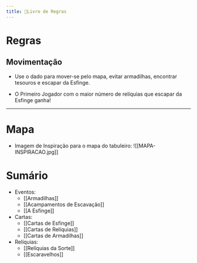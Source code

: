 ```yaml
---
title: 📖Livro de Regras
---
```

# Regras

## Movimentação
- Use o dado para mover-se pelo mapa, evitar armadilhas, encontrar tesouros e escapar da Esfinge.

- O Primeiro Jogador com o maior número de relíquias que escapar da Esfinge ganha!


---
# Mapa
- Imagem de Inspiração para o mapa do tabuleiro:
  ![[MAPA-INSPIRACAO.jpg]]



# Sumário

- Eventos:
	- [[Armadilhas]]
	- [[Acampamentos de Escavação]]
	- [[A Esfinge]]
- Cartas:
	- [[Cartas de Esfinge]]
	- [[Cartas de Relíquias]]
	- [[Cartas de Armadilhas]]
- Relíquias:
	- [[Relíquias da Sorte]]
	- [[Escaravelhos]]